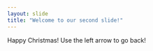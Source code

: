 ```yaml
---
layout: slide
title: "Welcome to our second slide!"
---
```

Happy Christmas!
Use the left arrow to go back!
